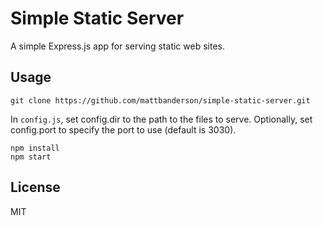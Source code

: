 # Simple Static Server

A simple Express.js app for serving static web sites.

## Usage

    git clone https://github.com/mattbanderson/simple-static-server.git

In <code>config.js</code>, set config.dir to the path to the files to serve. Optionally, set config.port to specify the port to use (default is 3030).

    npm install
    npm start
    
## License
MIT
